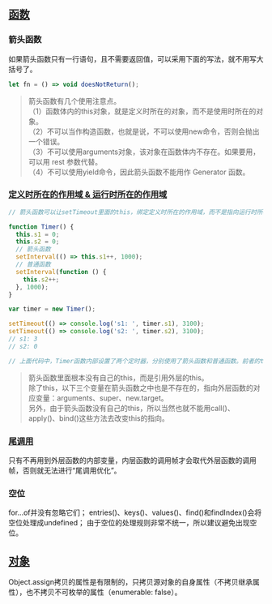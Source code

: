 
## [函数](http://es6.ruanyifeng.com/#docs/function)
### 箭头函数
如果箭头函数只有一行语句，且不需要返回值，可以采用下面的写法，就不用写大括号了。
```js
let fn = () => void doesNotReturn();
```

> 箭头函数有几个使用注意点。  
（1）函数体内的this对象，就是定义时所在的对象，而不是使用时所在的对象。  
（2）不可以当作构造函数，也就是说，不可以使用new命令，否则会抛出一个错误。  
（3）不可以使用arguments对象，该对象在函数体内不存在。如果要用，可以用 rest 参数代替。  
（4）不可以使用yield命令，因此箭头函数不能用作 Generator 函数。  

### [定义时所在的作用域 & 运行时所在的作用域](http://es6.ruanyifeng.com/#docs/function#使用注意点)
```js
// 箭头函数可以让setTimeout里面的this，绑定定义时所在的作用域，而不是指向运行时所在的作用域。下面是另一个例子。

function Timer() {
  this.s1 = 0;
  this.s2 = 0;
  // 箭头函数
  setInterval(() => this.s1++, 1000);
  // 普通函数
  setInterval(function () {
    this.s2++;
  }, 1000);
}

var timer = new Timer();

setTimeout(() => console.log('s1: ', timer.s1), 3100);
setTimeout(() => console.log('s2: ', timer.s2), 3100);
// s1: 3
// s2: 0

// 上面代码中，Timer函数内部设置了两个定时器，分别使用了箭头函数和普通函数。前者的this绑定定义时所在的作用域（即Timer函数），后者的this指向运行时所在的作用域（即全局对象）。所以，3100 毫秒之后，timer.s1被更新了 3 次，而timer.s2一次都没更新。
```

> 箭头函数里面根本没有自己的this，而是引用外层的this。  
> 除了this，以下三个变量在箭头函数之中也是不存在的，指向外层函数的对应变量：arguments、super、new.target。  
> 另外，由于箭头函数没有自己的this，所以当然也就不能用call()、apply()、bind()这些方法去改变this的指向。

### [尾调用](http://es6.ruanyifeng.com/#docs/function#尾调用优化)
只有不再用到外层函数的内部变量，内层函数的调用帧才会取代外层函数的调用帧，否则就无法进行“尾调用优化”。


### 空位
for...of并没有忽略它们；
entries()、keys()、values()、find()和findIndex()会将空位处理成undefined；
由于空位的处理规则非常不统一，所以建议避免出现空位。


## [对象](http://es6.ruanyifeng.com/#docs/object)

Object.assign拷贝的属性是有限制的，只拷贝源对象的自身属性（不拷贝继承属性），也不拷贝不可枚举的属性（enumerable: false）。

